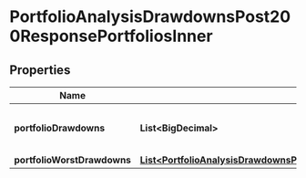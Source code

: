

# PortfolioAnalysisDrawdownsPost200ResponsePortfoliosInner


## Properties

| Name | Type | Description | Notes |
|------------ | ------------- | ------------- | -------------|
|**portfolioDrawdowns** | **List&lt;BigDecimal&gt;** | portfolioDrawdowns[t] is the value of the drawdown function at the time t |  |
|**portfolioWorstDrawdowns** | [**List&lt;PortfolioAnalysisDrawdownsPost200ResponsePortfoliosInnerPortfolioWorstDrawdownsInner&gt;**](PortfolioAnalysisDrawdownsPost200ResponsePortfoliosInnerPortfolioWorstDrawdownsInner.md) |  |  |



